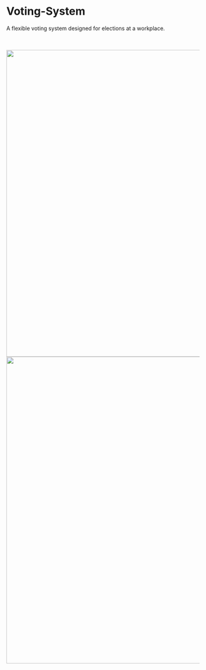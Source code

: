 # Voting-System
A flexible voting system designed for elections at a workplace.

<br><br>
<img src="https://github.com/kapoor-rakshit/Voting-System/blob/master/votingscreen.PNG" width="800">
<br>
<img src="https://github.com/kapoor-rakshit/Voting-System/blob/master/votingscreens.PNG" width="800">

